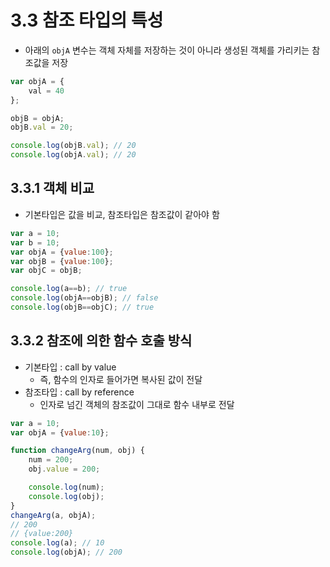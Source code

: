 # 3.3 참조 타입의 특성
- 아래의 `objA` 변수는 객체 자체를 저장하는 것이 아니라 생성된 객체를 가리키는 참조값을 저장

```javascript
var objA = {
    val = 40
};

objB = objA;
objB.val = 20;

console.log(objB.val); // 20
console.log(objA.val); // 20
```

## 3.3.1 객체 비교
- 기본타입은 값을 비교, 참조타입은 참조값이 같아야 함

```javascript
var a = 10;
var b = 10;
var objA = {value:100};
var objB = {value:100};
var objC = objB;

console.log(a==b); // true
console.log(objA==objB); // false
console.log(objB==objC); // true
```

## 3.3.2 참조에 의한 함수 호출 방식
- 기본타입 : call by value
  - 즉, 함수의 인자로 들어가면 복사된 값이 전달
- 참조타입 : call by reference
  - 인자로 넘긴 객체의 참조값이 그대로 함수 내부로 전달

```javascript
var a = 10;
var objA = {value:10};

function changeArg(num, obj) {
    num = 200;
    obj.value = 200;

    console.log(num);
    console.log(obj);
}
changeArg(a, objA);
// 200
// {value:200}
console.log(a); // 10
console.log(objA); // 200
```